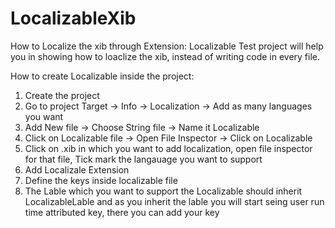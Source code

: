 # LocalizableXib
How to Localize the xib through Extension:
Localizable Test project will help you in showing how to loaclize the xib, instead of writing code in every file.

How to create Localizable inside the project:
1) Create the project
2) Go to project Target -> Info -> Localization -> Add as many languages you want
3) Add New file -> Choose String file -> Name it Localizable
4) Click on Localizable file -> Open File Inspector -> Click on Localizable
5) Click on .xib in which you want to add localization, open file inspector for that file, Tick mark the langauage you want to support
6) Add Localizale Extension
7) Define the keys inside localizable file
8) The Lable which you want to support the Localizable should inherit LocalizableLable and as you inherit the lable you will start seing user run time attributed key, there you can add your key


